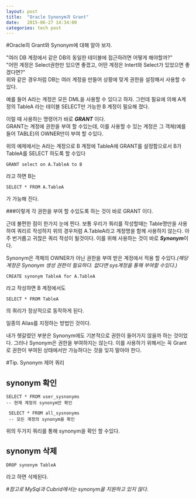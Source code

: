 ```yaml
---
layout: post
title:  "Oracle Synonym과 Grant"
date:   2015-06-27 14:34:00
categories: tech post
---
```

#Oracle의 Grant와 Synonym에 대해 알아 보자.


"여러 DB 계정에서 같은 DB의 동일한 테이블에 접근하려면 어떻게 해야할까?"</br>
"어떤 계정은 Select권한만 있으면 좋겠고, 어떤 계정은 Intert와 Select가 있었으면 좋겠다면?"<br>
위와 같은 경우처럼 DB는 여러 계정을 만들어 상황에 맞게 권한을 설정해서 사용할 수있다. 


예를 들어 A라는 계정은 모든 DML을 사용할 수 있다고 하자. 그런데 필요에 의해 A계정의 TableA 라는 테이블 SELECT만 가능한 B 계정이 필요해 졌다. 

이럴 때 사용하는 명령어가 바로 ***<highlight start>GRANT<highlight end>*** 이다.<br>
GRANT는 계정에 권한을 부여 할 수있는데, 이를 사용할 수 있는 계정은 그 객체(예를 들어 TABLE)의 OWNER만이 부여 할 수있다.<br>

위의 예제에서는 A라는 계정으로 B 계정에 TableA에 GRANT를 설정함으로서 B가 TableA를 SELECT 하도록 할 수있다

``` 
GRANT select on A.TableA to B 
```

라고 하면 B는 

```
SELECT * FROM A.TableA
```
가 가능해 진다.

###이렇게 각 권한을 부여 할 수있도록 하는 것이 바로  GRANT 이다.

근데 불편한 점이 한가지 눈에 띈다. 보통 우리가 쿼리를 작성할때는 Table명만을 사용하여 쿼리르 작성하지 위의 경우처럼 A.TableA라고 계정명을 함께 사용하지 않는다. 아주 번거롭고 귀찮은 쿼리 작성이 될것이다. 이를 위해 사용하는 것이 바로 ***Synonym***이다.

Synonym은 객체의 OWNER가 아닌 권한을 부여 받은 계정에서 적용 할 수있다.*(해당 계정은 Synonym 생성 권한이 필요하다. 없다면 sys계정을 통해 부여할 수있다.)*

```
CREATE synonym TableA for A.TableA
```

라고 작성하면 B 계정에서도

``` 
SELECT * FROM TableA 
```

의 쿼리가 정상적으로 동작하게 된다.

일종의 Alias를 지정하는 방법인 것이다.

내가 헷갈렸던 부분은 Synonym에도 기본적으로 권한이 들어가지 않을까 하는 것이었다. 그러나 Synonym은 권한을 부여하지는 않는다. 이를 사용하기 위해서는 꼭 Grant로 권한이 부여된 상태에서만 가능하다는 것을 잊지 말아야 한다.


#Tip. Synonym 제어 쿼리
## synonym 확인
``` 
SELECT * FROM user_sysnonyms 
-- 현재 계정의 synonym만 확인
```
```
 SELECT * FROM all_sysnonyms  
 -- 모든 계정의 synonym을 확인
```

위의 두가지 쿼리를 통해 synonym을 확인 할 수있다.

## synonym 삭제

``` 
DROP synonym TableA 
```

라고 하면 삭제된다.

#*참고로 MySql과 Cubrid에서는 synonym을 지원하고 있지 않다.*

